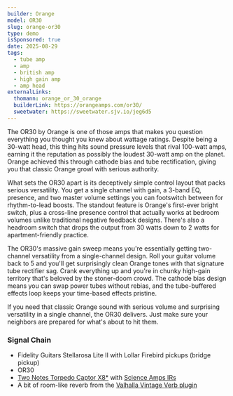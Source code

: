 ```yaml
---
builder: Orange
model: OR30
slug: orange-or30
type: demo
isSponsored: true
date: 2025-08-29
tags:
  - tube amp
  - amp
  - british amp
  - high gain amp
  - amp head
externalLinks:
  thomann: orange_or_30_orange
  builderLink: https://orangeamps.com/or30/
  sweetwater: https://sweetwater.sjv.io/jeg6d5
---
```


The OR30 by Orange is one of those amps that makes you question everything you thought you knew about wattage ratings. Despite being a 30-watt head, this thing hits sound pressure levels that rival 100-watt amps, earning it the reputation as possibly the loudest 30-watt amp on the planet. Orange achieved this through cathode bias and tube rectification, giving you that classic Orange growl with serious authority.

What sets the OR30 apart is its deceptively simple control layout that packs serious versatility. You get a single channel with gain, a 3-band EQ, presence, and two master volume settings you can footswitch between for rhythm-to-lead boosts. The standout feature is Orange's first-ever bright switch, plus a cross-line presence control that actually works at bedroom volumes unlike traditional negative feedback designs. There's also a headroom switch that drops the output from 30 watts down to 2 watts for apartment-friendly practice.

The OR30's massive gain sweep means you're essentially getting two-channel versatility from a single-channel design. Roll your guitar volume back to 5 and you'll get surprisingly clean Orange tones with that signature tube rectifier sag. Crank everything up and you're in chunky high-gain territory that's beloved by the stoner-doom crowd. The cathode bias design means you can swap power tubes without rebias, and the tube-buffered effects loop keeps your time-based effects pristine.

If you need that classic Orange sound with serious volume and surprising versatility in a single channel, the OR30 delivers. Just make sure your neighbors are prepared for what's about to hit them.

### Signal Chain

- Fidelity Guitars Stellarosa Lite II with Lollar Firebird pickups (bridge pickup)
- OR30
- [Two Notes Torpedo Captor X8\*](https://sweetwater.sjv.io/yq56M2) with [Science Amps IRs](https://www.scienceamps.com/irs.html)
- A bit of room-like reverb from the [Valhalla Vintage Verb plugin](https://valhalladsp.com/shop/reverb/valhalla-vintage-verb/)
